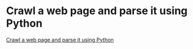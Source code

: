 # Crawl a web page and parse it using Python
[Crawl a web page and parse it using Python](https://aiwithcloud.com/2022/09/15/crawl_a_web_page_and_parse_it_using_python/)